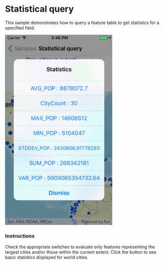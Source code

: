 # Statistical query

This sample demonstrates how to query a feature table to get statistics for a specified field.

<img src="StatisticalQuery.jpg" width="350"/>

### Instructions

Check the appropriate switches to evaluate only features representing the largest cities and/or those within the current extent. Click the button to see basic statistics displayed for world cities.



